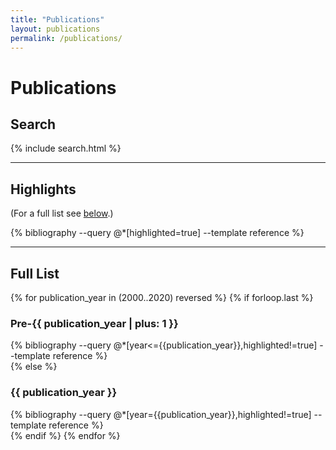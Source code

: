 ```yaml
---
title: "Publications"
layout: publications
permalink: /publications/
---
```


# Publications

## Search

{% include search.html %}

<hr>

## Highlights

(For a full list see [below](#full-list).)

<!-- Removes bullet points generated by Jekyll-Scholar !-->
<style>
ul, li {
    padding: 0;
    margin: 0;
    list-style-type: none;
}
</style>
<div class="container-fluid">
{% bibliography --query @*[highlighted=true] --template reference %}
</div>
<!-- Resets lists !-->
<style>
ul, li {
    padding: initial;
    margin: initial;
    list-style-type: initial;
}
</style>

<hr>

## Full List

<!-- Removes bullet points generated by Jekyll-Scholar !-->
<style>
ul, li {
    padding: 0;
    margin: 0;
    list-style-type: none;
}
</style>

{% for publication_year in (2000..2020) reversed %}
{% if forloop.last %}

<h3>Pre-{{ publication_year | plus: 1 }}</h3>
<div class="container-fluid">
{% bibliography --query @*[year<={{publication_year}},highlighted!=true] --template reference %}
</div>
{% else %}
<h3>{{ publication_year }}</h3>
<div class="container-fluid">
{% bibliography --query @*[year={{publication_year}},highlighted!=true] --template reference %}
</div>
{% endif %}
{% endfor %}
<!-- Resets lists !-->
<style>
ul, li {
    padding: initial;
    margin: initial;
    list-style-type: initial;
}
</style>

